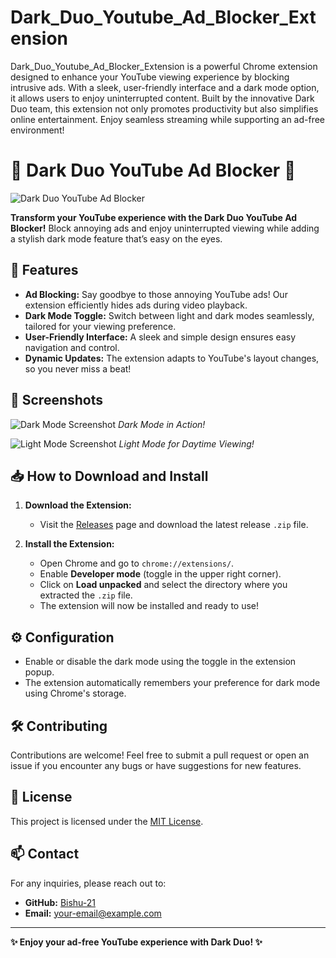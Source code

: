 # Dark_Duo_Youtube_Ad_Blocker_Extension
 Dark_Duo_Youtube_Ad_Blocker_Extension is a powerful Chrome extension designed to enhance your YouTube viewing experience by blocking intrusive ads. With a sleek, user-friendly interface and a dark mode option, it allows users to enjoy uninterrupted content. Built by the innovative Dark Duo team, this extension not only promotes productivity but also simplifies online entertainment. Enjoy seamless streaming while supporting an ad-free environment!
# 🌌 Dark Duo YouTube Ad Blocker 🌌

![Dark Duo YouTube Ad Blocker](https://user-images.githubusercontent.com/your-image-url.png)  <!-- Replace with an actual image link -->

**Transform your YouTube experience with the Dark Duo YouTube Ad Blocker!** Block annoying ads and enjoy uninterrupted viewing while adding a stylish dark mode feature that’s easy on the eyes.

## 🚀 Features

- **Ad Blocking:** Say goodbye to those annoying YouTube ads! Our extension efficiently hides ads during video playback.
- **Dark Mode Toggle:** Switch between light and dark modes seamlessly, tailored for your viewing preference.
- **User-Friendly Interface:** A sleek and simple design ensures easy navigation and control.
- **Dynamic Updates:** The extension adapts to YouTube's layout changes, so you never miss a beat!

## 🎨 Screenshots

![Dark Mode Screenshot](https://user-images.githubusercontent.com/your-image-url-darkmode.png)  <!-- Replace with an actual image link -->
*Dark Mode in Action!*

![Light Mode Screenshot](https://user-images.githubusercontent.com/your-image-url-lightmode.png)  <!-- Replace with an actual image link -->
*Light Mode for Daytime Viewing!*

## 📥 How to Download and Install

1. **Download the Extension:**
   - Visit the [Releases](https://github.com/Bishu-21/Dark_Duo_Screenshot_Extension/releases) page and download the latest release `.zip` file.

2. **Install the Extension:**
   - Open Chrome and go to `chrome://extensions/`.
   - Enable **Developer mode** (toggle in the upper right corner).
   - Click on **Load unpacked** and select the directory where you extracted the `.zip` file.
   - The extension will now be installed and ready to use!

## ⚙️ Configuration

- Enable or disable the dark mode using the toggle in the extension popup.
- The extension automatically remembers your preference for dark mode using Chrome's storage.

## 🛠️ Contributing

Contributions are welcome! Feel free to submit a pull request or open an issue if you encounter any bugs or have suggestions for new features.

## 📜 License

This project is licensed under the [MIT License](LICENSE).

## 📫 Contact

For any inquiries, please reach out to:
- **GitHub:** [Bishu-21](https://github.com/Bishu-21)
- **Email:** [your-email@example.com](mailto:bs9222968@gamil.com)  <!-- Replace with your actual email -->

---

**✨ Enjoy your ad-free YouTube experience with Dark Duo! ✨**
